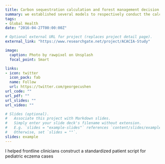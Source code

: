 ```yaml
---
title: Carbon sequestration calculation and forest management decision model
summary: we established several models to respectively conduct the calculation of the amount of the carbon sequestration, and the assessment and the decision-making of the forest management based on nonlinear programming and multi-faceted value assessment.
tags: 
- Global Health
date: "2016-04-27T00:00:00Z"

# Optional external URL for project (replaces project detail page).
external_link: "https://www.researchgate.net/project/ACACIA-Study"

image:
  caption: Photo by rawpixel on Unsplash
  focal_point: Smart

links:
- icon: twitter
  icon_pack: fab
  name: Follow
  url: https://twitter.com/georgecushen
url_code: ""
url_pdf: ""
url_slides: ""
url_video: ""

# Slides (optional).
#   Associate this project with Markdown slides.
#   Simply enter your slide deck's filename without extension.
#   E.g. `slides = "example-slides"` references `content/slides/example-slides.md`.
#   Otherwise, set `slides = ""`.
slides: example
---
```

I helped frontline clinicians construct a standardized patient script for pediatric eczema cases


